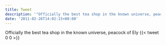 ```yaml
---
title: Tweet
description: '"Officially the best tea shop in the known universe, peacock of Ely "'
date: '2011-02-26T14:02:15+00:00'
---
```

Officially the best tea shop in the known universe, peacock of Ely 
      {{< tweet 0 0 >}}
    
